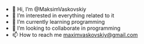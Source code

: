 - 👋 Hi, I’m @MaksimVaskovskiy
- 👀 I’m interested in everything related to it
- 🌱 I’m currently learning programming
- 💞️ I’m looking to collaborate in programming
- 📫 How to reach me maximvaskovskiy@gmail.com

<!---
MaksimVaskovskiy/MaksimVaskovskiy is a ✨ special ✨ repository because its `README.md` (this file) appears on your GitHub profile.
You can click the Preview link to take a look at your changes.
--->
